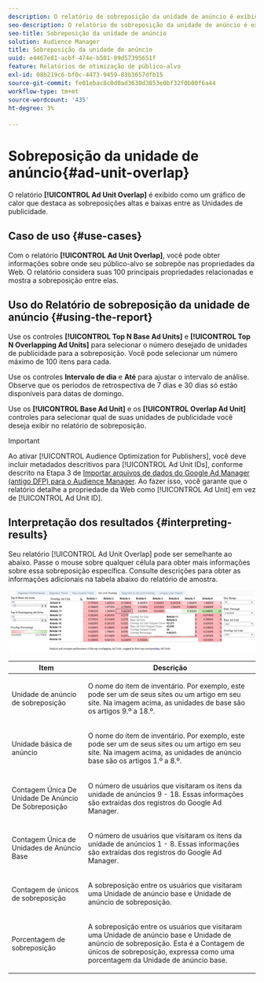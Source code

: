 ```yaml
---
description: O relatório de sobreposição da unidade de anúncio é exibido como um gráfico de calor que destaca sobreposições altas e baixas entre as unidades de anúncios.
seo-description: O relatório de sobreposição da unidade de anúncio é exibido como um gráfico de calor que destaca sobreposições altas e baixas entre as unidades de anúncios.
seo-title: Sobreposição da unidade de anúncio
solution: Audience Manager
title: Sobreposição da unidade de anúncio
uuid: e4467e81-acbf-474e-b501-89d57395651f
feature: Relatórios de otimização de público-alvo
exl-id: 08b219c6-bf0c-4473-9459-83b3657dfb15
source-git-commit: fe01ebac8c0d0ad3630d3853e0bf32f0b00f6a44
workflow-type: tm+mt
source-wordcount: '435'
ht-degree: 3%

---
```


# Sobreposição da unidade de anúncio{#ad-unit-overlap}

O relatório **[!UICONTROL Ad Unit Overlap]** é exibido como um gráfico de calor que destaca as sobreposições altas e baixas entre as Unidades de publicidade.

## Caso de uso {#use-cases}

Com o relatório **[!UICONTROL Ad Unit Overlap]**, você pode obter informações sobre onde seu público-alvo se sobrepõe nas propriedades da Web. O relatório considera suas 100 principais propriedades relacionadas e mostra a sobreposição entre elas.

## Uso do Relatório de sobreposição da unidade de anúncio {#using-the-report}

Use os controles **[!UICONTROL Top N Base Ad Units]** e **[!UICONTROL Top N Overlapping Ad Units]** para selecionar o número desejado de unidades de publicidade para a sobreposição. Você pode selecionar um número máximo de 100 itens para cada.

Use os controles **Intervalo de dia** e **Até** para ajustar o intervalo de análise. Observe que os períodos de retrospectiva de 7 dias e 30 dias só estão disponíveis para datas de domingo.

Use os **[!UICONTROL Base Ad Unit]** e os **[!UICONTROL Overlap Ad Unit]** controles para selecionar qual de suas unidades de publicidade você deseja exibir no relatório de sobreposição.

>[!IMPORTANT]
>
>Ao ativar [!UICONTROL Audience Optimization for Publishers], você deve incluir metadados descritivos para [!UICONTROL Ad Unit IDs], conforme descrito na Etapa 3 de [Importar arquivos de dados do Google Ad Manager (antigo DFP) para o Audience Manager](../../../reporting/audience-optimization-reports/aor-publishers/import-dfp.md). Ao fazer isso, você garante que o relatório detalhe a propriedade da Web como [!UICONTROL Ad Unit] em vez de [!UICONTROL Ad Unit ID].

## Interpretação dos resultados {#interpreting-results}

Seu relatório [!UICONTROL Ad Unit Overlap] pode ser semelhante ao abaixo. Passe o mouse sobre qualquer célula para obter mais informações sobre essa sobreposição específica. Consulte descrições para obter as informações adicionais na tabela abaixo do relatório de amostra.

![](assets/publisher_ad_unit_overlap.png)

<table id="table_22340F45B1B94D3796174CB30A60E212"> 
 <thead> 
  <tr> 
   <th colname="col1" class="entry"> Item </th> 
   <th colname="col2" class="entry"> Descrição </th> 
  </tr>
 </thead>
 <tbody> 
  <tr> 
   <td colname="col1"> <p><span class="wintitle"> Unidade de anúncio de sobreposição</span> </p> </td> 
   <td colname="col2"> <p>O nome do item de inventário. Por exemplo, este pode ser um de seus sites ou um artigo em seu site. Na imagem acima, as unidades de base são os artigos 9.º a 18.º. </p> </td> 
  </tr> 
  <tr> 
   <td colname="col1"> <p><span class="wintitle"> Unidade básica de anúncio</span> </p> </td> 
   <td colname="col2"> <p>O nome do item de inventário. Por exemplo, este pode ser um de seus sites ou um artigo em seu site. Na imagem acima, as unidades de anúncio base são os artigos 1.º a 8.º. </p> </td> 
  </tr> 
  <tr> 
   <td colname="col1"> <p><span class="wintitle"> Contagem Única De Unidade De Anúncio De Sobreposição</span> </p> </td> 
   <td colname="col2"> <p>O número de usuários que visitaram os itens da unidade de anúncios 9 - 18. Essas informações são extraídas dos registros do Google Ad Manager. </p> </td> 
  </tr> 
  <tr> 
   <td colname="col1"> <p><span class="wintitle"> Contagem Única de Unidades de Anúncio Base</span> </p> </td> 
   <td colname="col2"> <p>O número de usuários que visitaram os itens da unidade de anúncios 1 - 8. Essas informações são extraídas dos registros do Google Ad Manager. </p> </td> 
  </tr> 
  <tr> 
   <td colname="col1"> <p><span class="wintitle"> Contagem de únicos de sobreposição</span> </p> </td> 
   <td colname="col2"> <p>A sobreposição entre os usuários que visitaram uma <span class="wintitle"> Unidade de anúncio base</span> e <span class="wintitle"> Unidade de anúncio de sobreposição</span>. </p> </td> 
  </tr> 
  <tr> 
   <td colname="col1"> <p><span class="wintitle"> Porcentagem de sobreposição</span> </p> </td> 
   <td colname="col2"> <p>A sobreposição entre os usuários que visitaram uma <span class="wintitle"> Unidade de anúncio base</span> e <span class="wintitle"> Unidade de anúncio de sobreposição</span>. Esta é a <span class="wintitle"> Contagem de únicos de sobreposição</span>, expressa como uma porcentagem da <span class="wintitle"> Unidade de anúncio base</span>. </p> </td> 
  </tr> 
 </tbody> 
</table>
